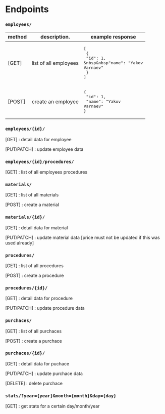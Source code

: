 # Endpoints

### `employees/`

| method |     description.      | example response |
|--------|-----------------------|------------------|
| [GET]  | list of all employees | <pre>[<br />  {<br />    "id": 1,<br />&nbsp&nbsp"name": "Yakov Varnaev"<br />  }<br />]</pre>|
| [POST] | create an employee | <pre>{<br />  "id": 1,<br />  "name": "Yakov Varnaev"<br />}</pre> |

### `employees/{id}/`
[GET] : detail data for employee

[PUT/PATCH] : update employee data

### `employees/{id}/procedures/`
[GET] : list of all employees procedures

### `materials/`
[GET] : list of all materials

[POST] : create a material

### `materials/{id}/`
[GET] : detail data for material

[PUT/PATCH] : update material data [price must not be updated if this was used already]

### `procedures/`
[GET] : list of all procedures

[POST] : create a procedure

### `procedures/{id}/`
[GET] : detail data for procedure

[PUT/PATCH] : update procedure data

### `purchaces/`
[GET] : list of all purchaces

[POST] : create a purchace

### `purchaces/{id}/`
[GET] : detail data for puchace

[PUT/PATCH] : update purchace data

[DELETE] : delete purchace

### `stats/?year={year}&month={month}&day={day}`
[GET] : get stats for a certain day/month/year
